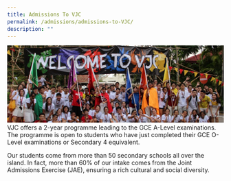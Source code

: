 ```yaml
---
title: Admissions To VJC
permalink: /admissions/admissions-to-VJC/
description: ""
---
```

![](/images/Admissions-banner-1024x365.jpg)
VJC offers a 2-year programme leading to the GCE A-Level examinations. The programme is open to students who have just completed their GCE O-Level examinations or Secondary 4 equivalent.

Our students come from more than 50 secondary schools all over the island. In fact, more than 60% of our intake comes from the Joint Admissions Exercise (JAE), ensuring a rich cultural and social diversity.